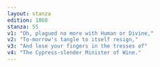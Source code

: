 ```yaml
---
layout: stanza
edition: 1868
stanza: 55
v1: "Oh, plagued no more with Human or Divine,"
v2: "To-morrow's tangle to itself resign,"
v3: "And lose your fingers in the tresses of"
v4: "The Cypress-slender Minister of Wine."
---
```

